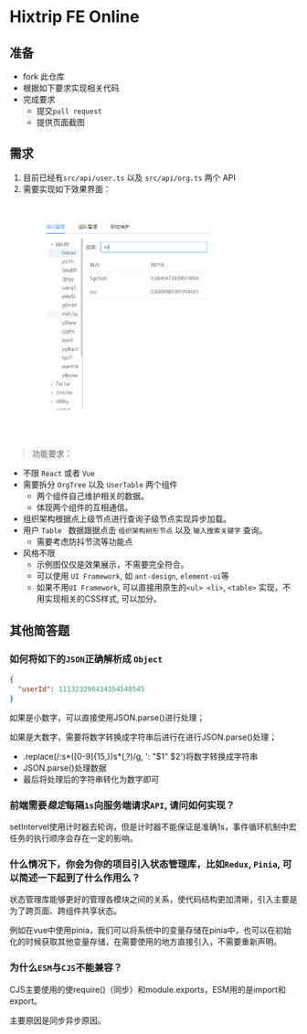 # Hixtrip FE Online

## 准备

- fork 此仓库
- 根据如下要求实现相关代码
- 完成要求
  - 提交`pull request`
  - 提供页面截图

## 需求

1. 目前已经有`src/api/user.ts` 以及 `src/api/org.ts` 两个 API
2. 需要实现如下效果界面：

![](./docs/preview.jpg)

> 功能要求：
- 不限 ```React``` 或者 ```Vue```
- 需要拆分 `OrgTree` 以及 `UserTable` 两个组件
  - 两个组件自己维护相关的数据。
  - 体现两个组件的互相通信。
- 组织架构根据点上级节点进行查询子级节点实现异步加载。
- 用户 ```Table ``` 数据跟据点击 ```组织架构树形节点``` 以及 ```输入搜索关键字``` 查询。
  - 需要考虑防抖节流等功能点
- 风格不限
  - 示例图仅仅是效果展示，不需要完全符合。
  - 可以使用 ```UI Framework```, 如 ```ant-design```, ```element-ui```等
  - 如果不用```UI Framework```, 可以直接用原生的```<ul> <li>```, ```<table>``` 实现，不用实现相关的CSS样式, 可以加分。

## 其他简答题

### 如何将如下的`JSON`正确解析成 `Object`
```json
{
  "userId": 111323290434354540545
}
```
如果是小数字，可以直接使用JSON.parse()进行处理；

如果是大数字，需要将数字转换成字符串后进行在进行JSON.parse()处理；

* .replace(/:s*([0-9]{15,})s*(,?)/g, ': "$1" $2')将数字转换成字符串
* JSON.parse()处理数据
* 最后将处理后的字符串转化为数字即可

### 前端需要*稳定*每隔`1s`向服务端请求`API`, 请问如何实现？

setIntervel使用计时器去轮询，但是计时器不能保证是准确1s，事件循环机制中宏任务的执行顺序会存在一定的影响。

### 什么情况下，你会为你的项目引入状态管理库，比如`Redux`, `Pinia`, 可以简述一下起到了什么作用么？

状态管理库能够更好的管理各模块之间的关系，使代码结构更加清晰，引入主要是为了跨页面、跨组件共享状态。

例如在vue中使用pinia，我们可以将系统中的变量存储在pinia中，也可以在初始化的时候获取其他变量存储，在需要使用的地方直接引入，不需要重新声明。

### 为什么`ESM`与`CJS`不能兼容？

CJS主要使用的使require()（同步）和module.exports，ESM用的是import和export。

主要原因是同步异步原因。